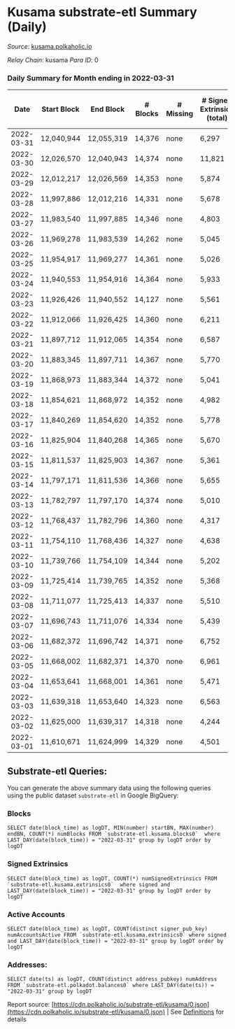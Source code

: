 # Kusama substrate-etl Summary (Daily)

_Source_: [kusama.polkaholic.io](https://kusama.polkaholic.io)

*Relay Chain*: kusama
*Para ID*: 0



### Daily Summary for Month ending in 2022-03-31


| Date | Start Block | End Block | # Blocks | # Missing | # Signed Extrinsics (total) | # Active Accounts | # Addresses with Balances | # Events | # Transfers | # XCM Transfers In | # XCM Transfers Out |
| ---- | ----------- | --------- | -------- | --------- | --------------------------- | ----------------- | ------------------------- | -------- | ----------- | ------------------ | ------------------- |
| 2022-03-31 | 12,040,944 | 12,055,319 | 14,376 | none  | 6,297 | 1,461 | 245,128 | 370,935 | 2,437 ($6,295,601.70) | 151 ($349,147.93) | 287 ($881,205.49) |
| 2022-03-30 | 12,026,570 | 12,040,943 | 14,374 | none  | 11,821 | 7,403 |  | 392,761 | 7,741 ($7,721,998.98) | 162 ($431,224.09) | 251 ($1,181,790.69) |
| 2022-03-29 | 12,012,217 | 12,026,569 | 14,353 | none  | 5,874 | 1,447 |  | 368,659 | 2,053 ($5,674,991.68) | 123 ($230,705.04) | 213 ($491,502.08) |
| 2022-03-28 | 11,997,886 | 12,012,216 | 14,331 | none  | 5,678 | 1,461 |  | 383,010 | 1,569 ($4,269,526.15) | 130 ($152,500.72) | 172 ($577,699.71) |
| 2022-03-27 | 11,983,540 | 11,997,885 | 14,346 | none  | 4,803 | 1,309 |  | 353,487 | 1,870 ($4,304,990.40) | 95 ($216,076.22) | 164 ($388,802.35) |
| 2022-03-26 | 11,969,278 | 11,983,539 | 14,262 | none  | 5,045 | 1,318 |  | 348,831 | 1,709 ($4,055,465.73) | 105 ($165,781.32) | 145 ($346,633.33) |
| 2022-03-25 | 11,954,917 | 11,969,277 | 14,361 | none  | 5,026 | 1,302 |  | 370,150 | 1,557 ($5,965,366.56) | 99 ($203,404.68) | 177 ($860,562.04) |
| 2022-03-24 | 11,940,553 | 11,954,916 | 14,364 | none  | 5,933 | 1,674 |  | 367,169 | 2,060 ($3,551,782.92) | 89 ($147,782.11) | 195 ($319,027.22) |
| 2022-03-23 | 11,926,426 | 11,940,552 | 14,127 | none  | 5,561 | 1,527 |  | 378,429 | 1,838 ($6,159,051.91) | 112 ($421,404.97) | 182 ($439,189.18) |
| 2022-03-22 | 11,912,066 | 11,926,425 | 14,360 | none  | 6,211 | 1,717 |  | 392,879 | 1,965 ($5,160,882.03) | 115 ($255,619.60) | 176 ($573,863.54) |
| 2022-03-21 | 11,897,712 | 11,912,065 | 14,354 | none  | 6,587 | 1,846 |  | 419,548 | 2,081 ($7,182,628.38) | 103 ($269,705.07) | 165 ($273,313.98) |
| 2022-03-20 | 11,883,345 | 11,897,711 | 14,367 | none  | 5,770 | 1,614 |  | 396,701 | 3,308 ($6,944,261.75) | 134 ($301,144.52) | 189 ($965,204.15) |
| 2022-03-19 | 11,868,973 | 11,883,344 | 14,372 | none  | 5,041 | 1,258 |  | 388,350 | 2,002 ($3,206,525.86) | 90 ($104,433.41) | 212 ($409,503.43) |
| 2022-03-18 | 11,854,621 | 11,868,972 | 14,352 | none  | 4,982 | 1,334 |  | 386,794 | 1,362 ($5,961,796.27) | 95 ($204,529.59) | 138 ($922,346.36) |
| 2022-03-17 | 11,840,269 | 11,854,620 | 14,352 | none  | 5,778 | 1,496 |  | 396,786 | 1,710 ($8,581,288.55) | 101 ($276,377.50) | 169 ($407,157.95) |
| 2022-03-16 | 11,825,904 | 11,840,268 | 14,365 | none  | 5,670 | 1,469 |  | 391,108 | 1,802 ($4,303,589.12) | 67 ($100,291.26) | 155 ($160,918.39) |
| 2022-03-15 | 11,811,537 | 11,825,903 | 14,367 | none  | 5,361 | 1,305 |  | 398,704 | 1,627 ($2,627,393.33) | 78 ($149,721.64) | 139 ($158,011.79) |
| 2022-03-14 | 11,797,171 | 11,811,536 | 14,366 | none  | 5,655 | 1,419 |  | 405,015 | 1,567 ($2,519,357.32) | 45 ($302,189.73) | 149 ($310,854.45) |
| 2022-03-13 | 11,782,797 | 11,797,170 | 14,374 | none  | 5,010 | 1,155 |  | 384,620 | 1,324 ($3,551,785.74) | 70 ($157,545.04) | 135 ($297,727.26) |
| 2022-03-12 | 11,768,437 | 11,782,796 | 14,360 | none  | 4,317 | 1,049 |  | 384,305 | 1,217 ($877,449.34) | 47 ($252,202.98) | 135 ($153,889.46) |
| 2022-03-11 | 11,754,110 | 11,768,436 | 14,327 | none  | 4,638 | 1,237 |  | 390,964 | 1,224 ($3,731,270.42) | 79 ($347,772.60) | 185 ($755,234.44) |
| 2022-03-10 | 11,739,766 | 11,754,109 | 14,344 | none  | 5,202 | 1,285 |  | 380,571 | 1,306 ($2,859,630.20) | 77 ($128,304.18) | 212 ($218,444.01) |
| 2022-03-09 | 11,725,414 | 11,739,765 | 14,352 | none  | 5,368 | 1,346 |  | 374,261 | 1,494 ($3,242,480.22) | 101 ($208,257.00) | 204 ($187,387.93) |
| 2022-03-08 | 11,711,077 | 11,725,413 | 14,337 | none  | 5,510 | 1,324 |  | 384,227 | 1,480 ($4,881,509.85) | 65 ($284,210.24) | 154 ($452,519.45) |
| 2022-03-07 | 11,696,743 | 11,711,076 | 14,334 | none  | 5,439 | 1,324 |  | 398,885 | 1,578 ($9,375,404.48) | 47 ($107,482.35) | 62 ($46,964.92) |
| 2022-03-06 | 11,682,372 | 11,696,742 | 14,371 | none  | 6,752 | 1,294 |  | 400,148 | 2,940 ($2,996,774.58) | 45 ($70,392.58) | 44 ($104,303.52) |
| 2022-03-05 | 11,668,002 | 11,682,371 | 14,370 | none  | 6,961 | 1,168 |  | 385,453 | 2,911 ($1,388,989.32) | 42 ($62,334.45) | 75 ($101,798.94) |
| 2022-03-04 | 11,653,641 | 11,668,001 | 14,361 | none  | 5,471 | 1,236 |  | 379,986 | 2,215 ($2,755,263.60) | 47 ($70,593.29) | 76 ($154,224.74) |
| 2022-03-03 | 11,639,318 | 11,653,640 | 14,323 | none  | 6,563 | 1,339 |  | 425,107 | 3,719 ($12,575,792.83) | 77 ($140,535.82) | 114 ($200,918.76) |
| 2022-03-02 | 11,625,000 | 11,639,317 | 14,318 | none  | 4,244 | 1,262 |  | 383,558 | 1,353 ($6,262,036.17) | 74 ($168,320.46) | 84 ($251,667.03) |
| 2022-03-01 | 11,610,671 | 11,624,999 | 14,329 | none  | 4,501 | 1,220 |  | 377,920 | 1,468 ($8,168,315.72) | 88 ($333,977.35) | 75 ($264,972.13) |

## Substrate-etl Queries:
You can generate the above summary data using the following queries using the public dataset `substrate-etl` in Google BigQuery:


### Blocks
```
SELECT date(block_time) as logDT, MIN(number) startBN, MAX(number) endBN, COUNT(*) numBlocks FROM `substrate-etl.kusama.blocks0`  where LAST_DAY(date(block_time)) = "2022-03-31" group by logDT order by logDT
```


### Signed Extrinsics
```
SELECT date(block_time) as logDT, COUNT(*) numSignedExtrinsics FROM `substrate-etl.kusama.extrinsics0`  where signed and LAST_DAY(date(block_time)) = "2022-03-31" group by logDT order by logDT
```


### Active Accounts
```
SELECT date(block_time) as logDT, COUNT(distinct signer_pub_key) numAccountsActive FROM `substrate-etl.kusama.extrinsics0` where signed and LAST_DAY(date(block_time)) = "2022-03-31" group by logDT order by logDT
```


### Addresses:
```
SELECT date(ts) as logDT, COUNT(distinct address_pubkey) numAddress FROM `substrate-etl.polkadot.balances0` where LAST_DAY(date(ts)) = "2022-03-31" group by logDT
```



Report source: [https://cdn.polkaholic.io/substrate-etl/kusama/0.json](https://cdn.polkaholic.io/substrate-etl/kusama/0.json) | See [Definitions](/DEFINITIONS.md) for details
